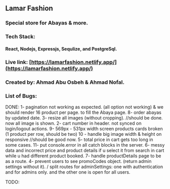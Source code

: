 ## Lamar Fashion

### Special store for Abayas & more.

### Tech Stack:

#### React, Nodejs, Expressjs, Sequlize, and PostgreSql.

### Live link: [https://lamarfashion.netlify.app/](https://lamarfashion.netlify.app/)

### Created by: Ahmad Abu Osbeh & Ahmad Nofal.

### List of Bugs:

DONE:
1- pagination not working as expected. (all option not working) & we should render 16 product per page. to fill the Abaya page.
8- order abayas by updated date.
3- resize all images (without cropping). //should be done. now all image is shown.
2- cart number in header. not synced on login/logout actions.
9- 569px - 531px width screen products cards broken (1 product per row, should be two)
10 - handle big image width & height on responsive //should be good now.
5- total price in cart gets too long in some cases.
11- put console.error in all catch blocks in the server.
6- messy data and incorrect price and product details if u select it from search in cart while u had different product booked.
7- handle productDetails page to be as a route.
4- prevent users to see promoCodes object. (return admin settings without it). / split routes for adminSettings: one with authentication and for admins only. and the other one is open for all users.

TODO: